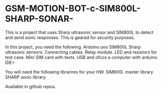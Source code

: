 # GSM-MOTION-BOT-c-SIM800L-SHARP-SONAR-
This is a project that uses Sharp ultrasonic sensor and SIM800L to detect and send sonic responses. This is geared for security purposes.

In this project, you need the following.
Arduino uno
SIM800L
Sharp ultrasonic sensors.
Connecting cables.
Relay module.
LED and resistors for test case.
Mini SIM card with texts.
USB and ofcos a computer with arduino IDE>


You will need the following librarires for your HW.
SIM800L master library
SHARP sonic library. 

Available in github repos.
